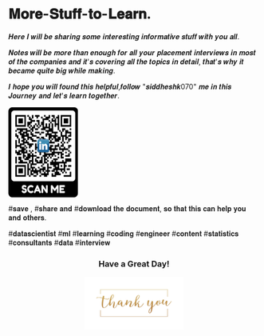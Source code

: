 # 𝐌𝐨𝐫𝐞-𝐒𝐭𝐮𝐟𝐟-𝐭𝐨-𝐋𝐞𝐚𝐫𝐧.


𝑯𝒆𝒓𝒆 𝑰 𝒘𝒊𝒍𝒍 𝒃𝒆 𝒔𝒉𝒂𝒓𝒊𝒏𝒈 𝒔𝒐𝒎𝒆 𝒊𝒏𝒕𝒆𝒓𝒆𝒔𝒕𝒊𝒏𝒈 𝒊𝒏𝒇𝒐𝒓𝒎𝒂𝒕𝒊𝒗𝒆 𝒔𝒕𝒖𝒇𝒇 𝒘𝒊𝒕𝒉 𝒚𝒐𝒖 𝒂𝒍𝒍.

𝑵𝒐𝒕𝒆𝒔 𝒘𝒊𝒍𝒍 𝒃𝒆 𝒎𝒐𝒓𝒆 𝒕𝒉𝒂𝒏 𝒆𝒏𝒐𝒖𝒈𝒉 𝒇𝒐𝒓 𝒂𝒍𝒍 𝒚𝒐𝒖𝒓 𝒑𝒍𝒂𝒄𝒆𝒎𝒆𝒏𝒕 𝒊𝒏𝒕𝒆𝒓𝒗𝒊𝒆𝒘𝒔 𝒊𝒏 𝒎𝒐𝒔𝒕 𝒐𝒇 𝒕𝒉𝒆 𝒄𝒐𝒎𝒑𝒂𝒏𝒊𝒆𝒔 𝒂𝒏𝒅 𝒊𝒕'𝒔 𝒄𝒐𝒗𝒆𝒓𝒊𝒏𝒈 𝒂𝒍𝒍 𝒕𝒉𝒆 𝒕𝒐𝒑𝒊𝒄𝒔 𝒊𝒏 𝒅𝒆𝒕𝒂𝒊𝒍, 𝒕𝒉𝒂𝒕'𝒔 𝒘𝒉𝒚 𝒊𝒕 𝒃𝒆𝒄𝒂𝒎𝒆 𝒒𝒖𝒊𝒕𝒆 𝒃𝒊𝒈 𝒘𝒉𝒊𝒍𝒆 𝒎𝒂𝒌𝒊𝒏𝒈.

𝑰 𝒉𝒐𝒑𝒆 𝒚𝒐𝒖 𝒘𝒊𝒍𝒍 𝒇𝒐𝒖𝒏𝒅 𝒕𝒉𝒊𝒔 𝒉𝒆𝒍𝒑𝒇𝒖𝒍,𝒇𝒐𝒍𝒍𝒐𝒘 "𝒔𝒊𝒅𝒅𝒉𝒆𝒔𝒉𝒌070" 𝒎𝒆 𝒊𝒏 𝒕𝒉𝒊𝒔 𝑱𝒐𝒖𝒓𝒏𝒆𝒚 𝒂𝒏𝒅 𝒍𝒆𝒕'𝒔 𝒍𝒆𝒂𝒓𝒏 𝒕𝒐𝒈𝒆𝒕𝒉𝒆𝒓.

<div>
    <img src="https://github.com/siddheshk070/siddheshk070/blob/main/4a6240659e2ccf732b358fd3799bb63f.png" align="center" width="140" height="180">
</div>

<p align="center">
</p>





#𝐬𝐚𝐯𝐞 , #𝐬𝐡𝐚𝐫𝐞 𝐚𝐧𝐝 #𝐝𝐨𝐰𝐧𝐥𝐨𝐚𝐝 𝐭𝐡𝐞 𝐝𝐨𝐜𝐮𝐦𝐞𝐧𝐭, 𝐬𝐨 𝐭𝐡𝐚𝐭 𝐭𝐡𝐢𝐬 𝐜𝐚𝐧 𝐡𝐞𝐥𝐩 𝐲𝐨𝐮 𝐚𝐧𝐝 𝐨𝐭𝐡𝐞𝐫𝐬.

#𝐝𝐚𝐭𝐚𝐬𝐜𝐢𝐞𝐧𝐭𝐢𝐬𝐭 #𝐦𝐥 #𝐥𝐞𝐚𝐫𝐧𝐢𝐧𝐠 #𝐜𝐨𝐝𝐢𝐧𝐠 #𝐞𝐧𝐠𝐢𝐧𝐞𝐞𝐫 #𝐜𝐨𝐧𝐭𝐞𝐧𝐭 #𝐬𝐭𝐚𝐭𝐢𝐬𝐭𝐢𝐜𝐬 #𝐜𝐨𝐧𝐬𝐮𝐥𝐭𝐚𝐧𝐭𝐬 #𝐝𝐚𝐭𝐚 #𝐢𝐧𝐭𝐞𝐫𝐯𝐢𝐞𝐰



<div align="center">
  <h3 align="center"> Have a Great Day!</h3>
  <div>
    <img src="https://github.com/siddheshk070/siddheshk070/blob/main/360_F_388053429_xbhyckinPQgBHYraIyUGL1f9O5v3avPO.jpg" align="center" width="200" height="105">
  </div>
</div>
